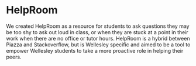 # HelpRoom

We created HelpRoom as a resource for students to ask questions they may be too shy to ask out loud in class, or when they are stuck at a point in their work when there are no office or tutor hours.  HelpRoom is a hybrid between Piazza and Stackoverflow, but is Wellesley specific and aimed to be a tool to empower Wellesley students to take a more proactive role in helping their peers.
